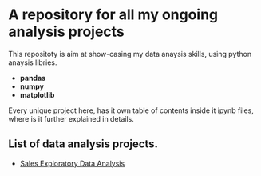 # A repository for all my ongoing analysis projects
This repositoty is aim at show-casing my data anaysis skills, using python anaysis libries.
- **pandas**
- **numpy**
- **matplotlib**

Every unique project here, has it own table of contents inside it ipynb files, where is it further explained in details.

## List of data analysis projects. 

- [Sales Exploratory Data Analysis](https://github.com/DanielTobi0/Data_Analysis_Projects/blob/main/Sales%20Exploratory%20Data%20Analysis.ipynb)
